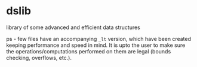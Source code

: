# dslib
library of some advanced and efficient data structures

ps - few files have an accompanying ```_lt``` version, which have been created keeping performance and speed in mind. It is upto the user to make sure the operations/computations performed on them are legal (bounds checking, overflows, etc.).
